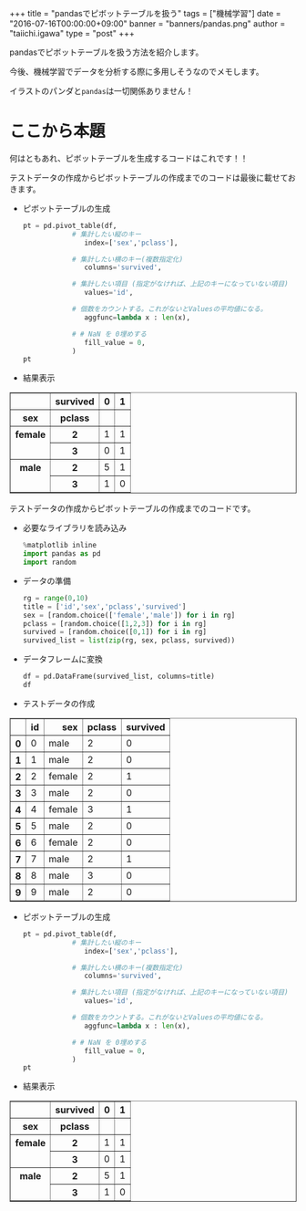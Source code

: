 +++
title = "pandasでピボットテーブルを扱う"
tags = ["機械学習"]
date = "2016-07-16T00:00:00+09:00"
banner = "banners/pandas.png"
author = "taiichi.igawa"
type = "post"
+++

pandasでピボットテーブルを扱う方法を紹介します。

今後、機械学習でデータを分析する際に多用しそうなのでメモします。

イラストのパンダと`pandas`は一切関係ありません！

<!--more-->

# ここから本題

何はともあれ、ピボットテーブルを生成するコードはこれです！！

テストデータの作成からピボットテーブルの作成までのコードは最後に載せておきます。

- ピボットテーブルの生成

    ```python
    pt = pd.pivot_table(df,
                # 集計したい縦のキー
                   index=['sex','pclass'],

                # 集計したい横のキー(複数指定化)
                   columns='survived',

                # 集計したい項目 (指定がなければ、上記のキーになっていない項目)
                   values='id',

                # 個数をカウントする。これがないとValuesの平均値になる。
                   aggfunc=lambda x : len(x),

                # # NaN を 0埋めする
                   fill_value = 0,
                )
    pt
    ```

- 結果表示

<div>
<table border="1" class="dataframe">
  <thead>
    <tr style="text-align: right;">
      <th></th>
      <th>survived</th>
      <th>0</th>
      <th>1</th>
    </tr>
    <tr>
      <th>sex</th>
      <th>pclass</th>
      <th></th>
      <th></th>
    </tr>
  </thead>
  <tbody>
    <tr>
      <th rowspan="2" valign="top">female</th>
      <th>2</th>
      <td>1</td>
      <td>1</td>
    </tr>
    <tr>
      <th>3</th>
      <td>0</td>
      <td>1</td>
    </tr>
    <tr>
      <th rowspan="2" valign="top">male</th>
      <th>2</th>
      <td>5</td>
      <td>1</td>
    </tr>
    <tr>
      <th>3</th>
      <td>1</td>
      <td>0</td>
    </tr>
  </tbody>
</table>
</div>

テストデータの作成からピボットテーブルの作成までのコードです。

- 必要なライブラリを読み込み

    ```python
    %matplotlib inline
    import pandas as pd
    import random
    ```

- データの準備

    ```python
    rg = range(0,10)
    title = ['id','sex','pclass','survived']
    sex = [random.choice(['female','male']) for i in rg]
    pclass = [random.choice([1,2,3]) for i in rg]
    survived = [random.choice([0,1]) for i in rg]
    survived_list = list(zip(rg, sex, pclass, survived))
    ```

- データフレームに変換

    ```python
    df = pd.DataFrame(survived_list, columns=title)
    df
    ```

- テストデータの作成

<div>
<table border="1" class="dataframe">
  <thead>
    <tr style="text-align: right;">
      <th></th>
      <th>id</th>
      <th>sex</th>
      <th>pclass</th>
      <th>survived</th>
    </tr>
  </thead>
  <tbody>
    <tr>
      <th>0</th>
      <td>0</td>
      <td>male</td>
      <td>2</td>
      <td>0</td>
    </tr>
    <tr>
      <th>1</th>
      <td>1</td>
      <td>male</td>
      <td>2</td>
      <td>0</td>
    </tr>
    <tr>
      <th>2</th>
      <td>2</td>
      <td>female</td>
      <td>2</td>
      <td>1</td>
    </tr>
    <tr>
      <th>3</th>
      <td>3</td>
      <td>male</td>
      <td>2</td>
      <td>0</td>
    </tr>
    <tr>
      <th>4</th>
      <td>4</td>
      <td>female</td>
      <td>3</td>
      <td>1</td>
    </tr>
    <tr>
      <th>5</th>
      <td>5</td>
      <td>male</td>
      <td>2</td>
      <td>0</td>
    </tr>
    <tr>
      <th>6</th>
      <td>6</td>
      <td>female</td>
      <td>2</td>
      <td>0</td>
    </tr>
    <tr>
      <th>7</th>
      <td>7</td>
      <td>male</td>
      <td>2</td>
      <td>1</td>
    </tr>
    <tr>
      <th>8</th>
      <td>8</td>
      <td>male</td>
      <td>3</td>
      <td>0</td>
    </tr>
    <tr>
      <th>9</th>
      <td>9</td>
      <td>male</td>
      <td>2</td>
      <td>0</td>
    </tr>
  </tbody>
</table>
</div>

- ピボットテーブルの生成

    ```python
    pt = pd.pivot_table(df,
                # 集計したい縦のキー
                   index=['sex','pclass'],

                # 集計したい横のキー(複数指定化)
                   columns='survived',

                # 集計したい項目 (指定がなければ、上記のキーになっていない項目)
                   values='id',

                # 個数をカウントする。これがないとValuesの平均値になる。
                   aggfunc=lambda x : len(x),

                # # NaN を 0埋めする
                   fill_value = 0,
                )
    pt
    ```

- 結果表示

<div>
<table border="1" class="dataframe">
  <thead>
    <tr style="text-align: right;">
      <th></th>
      <th>survived</th>
      <th>0</th>
      <th>1</th>
    </tr>
    <tr>
      <th>sex</th>
      <th>pclass</th>
      <th></th>
      <th></th>
    </tr>
  </thead>
  <tbody>
    <tr>
      <th rowspan="2" valign="top">female</th>
      <th>2</th>
      <td>1</td>
      <td>1</td>
    </tr>
    <tr>
      <th>3</th>
      <td>0</td>
      <td>1</td>
    </tr>
    <tr>
      <th rowspan="2" valign="top">male</th>
      <th>2</th>
      <td>5</td>
      <td>1</td>
    </tr>
    <tr>
      <th>3</th>
      <td>1</td>
      <td>0</td>
    </tr>
  </tbody>
</table>
</div>
